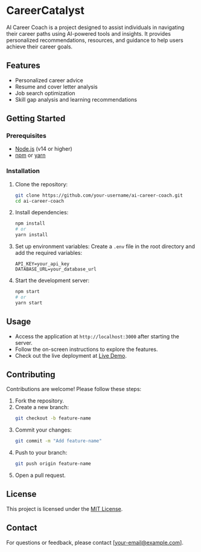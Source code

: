 # CareerCatalyst

AI Career Coach is a project designed to assist individuals in navigating their career paths using AI-powered tools and insights. It provides personalized recommendations, resources, and guidance to help users achieve their career goals.

## Features
- Personalized career advice
- Resume and cover letter analysis
- Job search optimization
- Skill gap analysis and learning recommendations

## Getting Started

### Prerequisites
- [Node.js](https://nodejs.org/) (v14 or higher)
- [npm](https://www.npmjs.com/) or [yarn](https://yarnpkg.com/)

### Installation
1. Clone the repository:
    ```bash
    git clone https://github.com/your-username/ai-career-coach.git
    cd ai-career-coach
    ```

2. Install dependencies:
    ```bash
    npm install
    # or
    yarn install
    ```

3. Set up environment variables:
    Create a `.env` file in the root directory and add the required variables:
    ```
    API_KEY=your_api_key
    DATABASE_URL=your_database_url
    ```

4. Start the development server:
    ```bash
    npm start
    # or
    yarn start
    ```

## Usage
- Access the application at `http://localhost:3000` after starting the server.
- Follow the on-screen instructions to explore the features.
- Check out the live deployment at [Live Demo](https://your-live-deployment-link.com).

## Contributing
Contributions are welcome! Please follow these steps:
1. Fork the repository.
2. Create a new branch:
    ```bash
    git checkout -b feature-name
    ```
3. Commit your changes:
    ```bash
    git commit -m "Add feature-name"
    ```
4. Push to your branch:
    ```bash
    git push origin feature-name
    ```
5. Open a pull request.

## License
This project is licensed under the [MIT License](LICENSE).

## Contact
For questions or feedback, please contact [your-email@example.com].